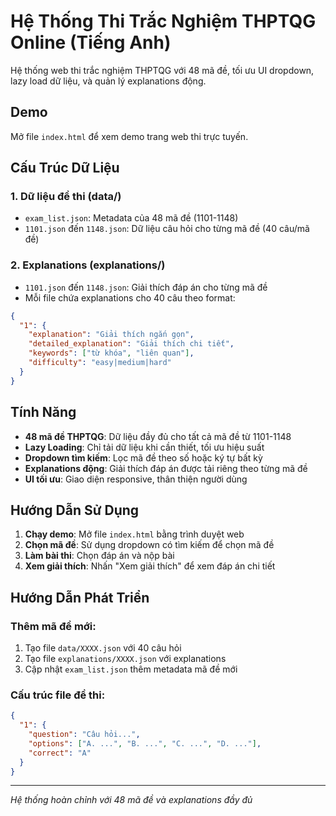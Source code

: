 # Hệ Thống Thi Trắc Nghiệm THPTQG Online (Tiếng Anh)

Hệ thống web thi trắc nghiệm THPTQG với 48 mã đề, tối ưu UI dropdown, lazy load dữ liệu, và quản lý explanations động.

## Demo
Mở file `index.html` để xem demo trang web thi trực tuyến.

## Cấu Trúc Dữ Liệu

### 1. Dữ liệu đề thi (data/)
- `exam_list.json`: Metadata của 48 mã đề (1101-1148)
- `1101.json` đến `1148.json`: Dữ liệu câu hỏi cho từng mã đề (40 câu/mã đề)

### 2. Explanations (explanations/)
- `1101.json` đến `1148.json`: Giải thích đáp án cho từng mã đề
- Mỗi file chứa explanations cho 40 câu theo format:
```json
{
  "1": {
    "explanation": "Giải thích ngắn gọn",
    "detailed_explanation": "Giải thích chi tiết",
    "keywords": ["từ khóa", "liên quan"],
    "difficulty": "easy|medium|hard"
  }
}
```

## Tính Năng

- **48 mã đề THPTQG**: Dữ liệu đầy đủ cho tất cả mã đề từ 1101-1148
- **Lazy Loading**: Chỉ tải dữ liệu khi cần thiết, tối ưu hiệu suất
- **Dropdown tìm kiếm**: Lọc mã đề theo số hoặc ký tự bất kỳ
- **Explanations động**: Giải thích đáp án được tải riêng theo từng mã đề
- **UI tối ưu**: Giao diện responsive, thân thiện người dùng

## Hướng Dẫn Sử Dụng

1. **Chạy demo**: Mở file `index.html` bằng trình duyệt web
2. **Chọn mã đề**: Sử dụng dropdown có tìm kiếm để chọn mã đề
3. **Làm bài thi**: Chọn đáp án và nộp bài
4. **Xem giải thích**: Nhấn "Xem giải thích" để xem đáp án chi tiết

## Hướng Dẫn Phát Triển

### Thêm mã đề mới:
1. Tạo file `data/XXXX.json` với 40 câu hỏi
2. Tạo file `explanations/XXXX.json` với explanations
3. Cập nhật `exam_list.json` thêm metadata mã đề mới

### Cấu trúc file đề thi:
```json
{
  "1": {
    "question": "Câu hỏi...",
    "options": ["A. ...", "B. ...", "C. ...", "D. ..."],
    "correct": "A"
  }
}
```

---
*Hệ thống hoàn chỉnh với 48 mã đề và explanations đầy đủ*
